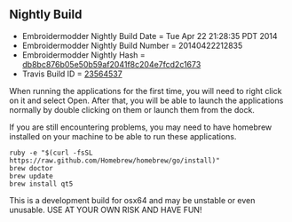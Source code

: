 
Nightly Build
------------------------------

* Embroidermodder Nightly Build Date = Tue Apr 22 21:28:35 PDT 2014
* Embroidermodder Nightly Build Number = 20140422212835
* Embroidermodder Nightly Hash = [db8bc876b05e50b59af2041f8c204e7fcd2c1673](https://github.com/Embroidermodder/Embroidermodder/commit/db8bc876b05e50b59af2041f8c204e7fcd2c1673)
* Travis Build ID = [23564537](https://travis-ci.org/Embroidermodder/Embroidermodder/builds/23564537)

When running the applications for the first time, you will need to right click on it and select Open.
After that, you will be able to launch the applications normally by double clicking on them or launch them from the dock.

If you are still encountering problems, you may need to have homebrew installed on your machine to be able to run these applications.
```
ruby -e "$(curl -fsSL https://raw.github.com/Homebrew/homebrew/go/install)"
brew doctor
brew update
brew install qt5
```

This is a development build for osx64 and may be unstable or even unusable.
USE AT YOUR OWN RISK AND HAVE FUN!

